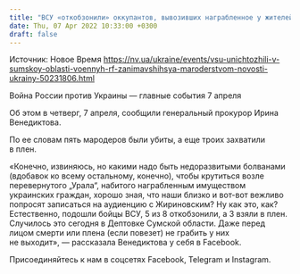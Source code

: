 ```yaml
---
title: "ВСУ «откобзонили» оккупантов, вывозивших награбленное у жителей Сумской области — Венедиктова"
date: Thu, 07 Apr 2022 10:33:00 +0300
draft: false
---
```

Источник: Новое Время https://nv.ua/ukraine/events/vsu-unichtozhili-v-sumskoy-oblasti-voennyh-rf-zanimavshihsya-maroderstvom-novosti-ukrainy-50231806.html


Война России против Украины — главные события 7 апреля

Об этом в четверг, 7 апреля, сообщили генеральный прокурор Ирина Венедиктова.

По ее словам пять мародеров были убиты, а еще троих захватили в плен.

«Конечно, извиняюсь, но какими надо быть недоразвитыми болванами (вдобавок ко всему остальному, конечно), чтобы крутиться возле перевернутого „Урала“, набитого награбленным имуществом украинских граждан, хорошо зная, что наши близко и вот-вот вежливо попросят записаться на аудиенцию с Жириновским? Ну как это, как? Естественно, подошли бойцы ВСУ, 5 из 8 откобзонили, а 3 взяли в плен. Случилось это сегодня в Дептовке Сумской области. Даже перед лицом смерти или плена (если повезет) не грабить у них не выходит», — рассказала Венедиктова у себя в Facebook.

Присоединяйтесь к нам в соцсетях Facebook, Telegram и Instagram.

